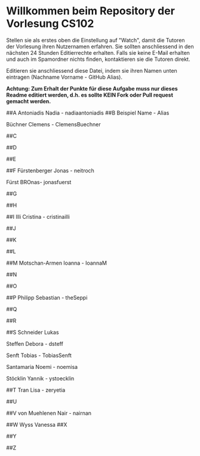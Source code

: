 # Willkommen beim Repository der Vorlesung CS102

Stellen sie als erstes oben die Einstellung auf "Watch", damit die Tutoren der Vorlesung ihren Nutzernamen erfahren. Sie sollten anschliessend in den nächsten 24 Stunden Editierrechte erhalten. Falls sie keine E-Mail erhalten und auch im Spamordner nichts finden, kontaktieren sie die Tutoren direkt.

Editieren sie anschliessend diese Datei, indem sie ihren Namen unten eintragen (Nachname Vorname - GitHub Alias).

**Achtung: Zum Erhalt der Punkte für diese Aufgabe muss nur dieses Readme editiert werden, d.h. es sollte KEIN Fork oder Pull request gemacht werden.**

##A
Antoniadis Nadia - nadiaantoniadis
##B
Beispiel Name - Alias

Büchner Clemens - ClemensBuechner

##C

##D

##E

##F
Fürstenberger Jonas - neitroch

Fürst BROnas- jonasfuerst

##G 

##H

##I
Illi Cristina - cristinailli

##J

##K

##L

##M
Motschan-Armen Ioanna - IoannaM

##N

##O

##P
Philipp Sebastian - theSeppi

##Q

##R

##S
Schneider Lukas

Steffen Debora - dsteff

Senft Tobias - TobiasSenft

Santamaria Noemi - noemisa

Stöcklin Yannik - ystoecklin

##T
Tran Lisa - zeryetia

##U

##V
von Muehlenen Nair - nairnan

##W
Wyss Vanessa
##X

##Y

##Z

